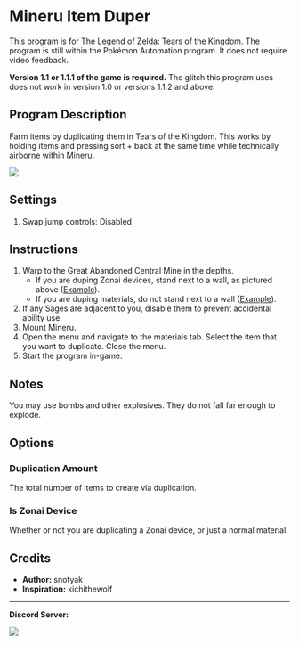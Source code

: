 # Mineru Item Duper

This program is for The Legend of Zelda: Tears of the Kingdom. The program is still within the Pokémon Automation program. It does not require video feedback.

**Version 1.1 or 1.1.1 of the game is required.** The glitch this program uses does not work in version 1.0 or versions 1.1.2 and above.

## Program Description

Farm items by duplicating them in Tears of the Kingdom. This works by holding items and pressing sort + back at the same time while technically airborne within Mineru.

<img src="../images/totk-mineru-dupe.png">

## Settings

1. Swap jump controls: Disabled

## Instructions

1. Warp to the Great Abandoned Central Mine in the depths.
    - If you are duping Zonai devices, stand next to a wall, as pictured above ([Example](https://www.youtube.com/watch?v=kwA17TVL2D8)).
    - If you are duping materials, do not stand next to a wall ([Example](https://www.youtube.com/watch?v=3GnW7QD65mk)). 
2. If any Sages are adjacent to you, disable them to prevent accidental ability use.
3. Mount Mineru.
4. Open the menu and navigate to the materials tab. Select the item that you want to duplicate. Close the menu.
5. Start the program in-game.

## Notes

You may use bombs and other explosives. They do not fall far enough to explode.

## Options

### Duplication Amount

The total number of items to create via duplication.

### Is Zonai Device

Whether or not you are duplicating a Zonai device, or just a normal material.

## Credits

- **Author:** snotyak
- **Inspiration:** kichithewolf


<hr>

**Discord Server:** 

[<img src="https://canary.discordapp.com/api/guilds/695809740428673034/widget.png?style=banner2">](https://discord.gg/cQ4gWxN)

